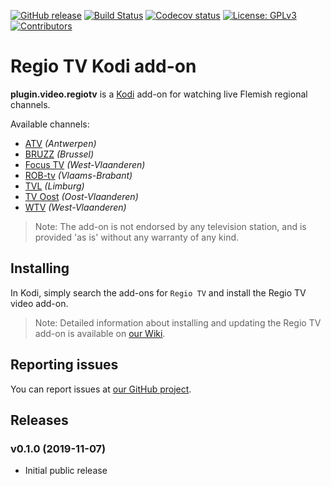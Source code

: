 [![GitHub release](https://img.shields.io/github/release/dagwieers/plugin.video.regiotv.svg)](https://github.com/dagwieers/plugin.video.regiotv/releases)
[![Build Status](https://travis-ci.org/dagwieers/plugin.video.regiotv.svg?branch=master)](https://travis-ci.org/dagwieers/plugin.video.regiotv)
[![Codecov status](https://img.shields.io/codecov/c/github/dagwieers/plugin.video.regiotv/master)](https://codecov.io/gh/dagwieers/plugin.video.regiotv/branch/master)
[![License: GPLv3](https://img.shields.io/badge/License-GPLv3-yellow.svg)](https://opensource.org/licenses/GPL-3.0)
[![Contributors](https://img.shields.io/github/contributors/dagwieers/plugin.video.regiotv.svg)](https://github.com/dagwieers/plugin.video.regiotv/graphs/contributors)

# Regio TV Kodi add-on
**plugin.video.regiotv** is a [Kodi](https://kodi.tv/) add-on for watching live Flemish regional channels.

Available channels:
- [ATV](https://atv.be/) *(Antwerpen)*
- [BRUZZ](https://www.bruzz.be/) *(Brussel)*
- [Focus TV](https://www.focustv.be/) *(West-Vlaanderen)*
- [ROB-tv](https://robtv.be/) *(Vlaams-Brabant)*
- [TVL](https://tvl.be/) *(Limburg)*
- [TV Oost](https://tvoost.be/) *(Oost-Vlaanderen)*
- [WTV](https://www.wtv.be/) *(West-Vlaanderen)*

> Note: The add-on is not endorsed by any television station, and is provided 'as is' without any warranty of any kind.

## Installing
In Kodi, simply search the add-ons for `Regio TV` and install the Regio TV video add-on.

> Note: Detailed information about installing and updating the Regio TV add-on is available on [our Wiki](https://github.com/dagwieers/plugin.video.regiotv/wiki).

## Reporting issues
You can report issues at [our GitHub project](https://github.com/dagwieers/plugin.video.regiotv).

## Releases
### v0.1.0 (2019-11-07)
- Initial public release
